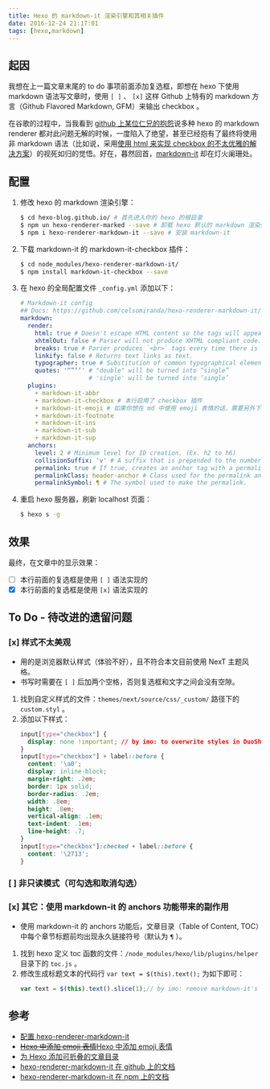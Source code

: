 ```yaml
---
title: Hexo 的 markdown-it 渲染引擎和其相关插件
date: 2016-12-24 21:17:01
tags: [hexo,markdown]
---
```


## 起因

我想在上一篇文章末尾的 to do 事项前面添加复选框，即想在 hexo 下使用 markdown 语法写文章时，使用 `[ ]` 、 `[x]` 这样 Github 上特有的 markdown 方言（Github Flavored Markdown, GFM）来输出 checkbox 。

在谷歌的过程中，当我看到 [github 上某位仁兄的抱怨](https://github.com/hexojs/hexo/issues/2161)说多种 hexo 的 markdown renderer 都对此问题无解的时候，一度陷入了绝望，甚至已经抱有了最终将使用非 markdown 语法（比如说，采用[使用 html 来实现 checkbox 的不太优雅的解决方案](http://zhoupq.com/%E7%94%A8-HTML-%E6%A0%87%E7%AD%BE%E5%AE%9E%E7%8E%B0-MarkDown-Task-List/)）的视死如归的觉悟。好在，暮然回首，[markdown-it](https://markdown-it.github.io/markdown-it/) 却在灯火阑珊处。

<!-- more -->

## 配置

1. 修改 hexo 的 markdown 渲染引擎：
    ```bash
    $ cd hexo-blog.github.io/ # 首先进入你的 hexo 的根目录
    $ npm un hexo-renderer-marked --save # 卸载 hexo 默认的 markdown 渲染引擎
    $ npm i hexo-renderer-markdown-it --save # 安装 markdown-it
    ```
2. 下载 markdown-it 的 markdown-it-checkbox 插件：
    ```bash
    $ cd node_modules/hexo-renderer-markdown-it/
    $ npm install markdown-it-checkbox --save
    ```
3. 在 hexo 的全局配置文件 `_config.yml` 添加以下：
    ```yaml
    # Markdown-it config
    ## Docs: https://github.com/celsomiranda/hexo-renderer-markdown-it/wiki
    markdown:
      render:
        html: true # Doesn't escape HTML content so the tags will appear as html.
        xhtmlOut: false # Parser will not produce XHTML compliant code.
        breaks: true # Parser produces `<br>` tags every time there is a line break in the source document.
        linkify: false # Returns text links as text.
        typographer: true # Substitution of common typographical elements will take place.
        quotes: '“”‘’' # "double" will be turned into “single”
                       # 'single' will be turned into ‘single’
      plugins:
        + markdown-it-abbr
        + markdown-it-checkbox # 本行启用了 checkbox 插件
        + markdown-it-emoji # 如果你想在 md 中使用 emoji 表情的话，需要另外下载相关插件
        + markdown-it-footnote
        + markdown-it-ins
        + markdown-it-sub
        + markdown-it-sup
      anchors:
        level: 2 # Minimum level for ID creation. (Ex. h2 to h6)
        collisionSuffix: 'v' # A suffix that is prepended to the number given if the ID is repeated.
        permalink: true # If true, creates an anchor tag with a permalink besides the heading.
        permalinkClass: header-anchor # Class used for the permalink anchor tag.
        permalinkSymbol: ¶ # The symbol used to make the permalink.
    ```
4. 重启 hexo 服务器，刷新 localhost 页面：
    ```bash
    $ hexo s -g
    ```

## 效果

最终，在文章中的显示效果：
- [ ] 本行前面的复选框是使用 `[ ]` 语法实现的
- [x] 本行前面的复选框是使用 `[x]` 语法实现的

## To Do - 待改进的遗留问题

### [x] 样式不太美观

* 用的是浏览器默认样式（体验不好），且不符合本文目前使用 NexT 主题风格。
* 书写时需要在 `[ ]` 后加两个空格，否则复选框和文字之间会没有空隙。

1. 找到自定义样式的文件：`themes/next/source/css/_custom/` 路径下的 `custom.styl` 。
2. 添加以下样式：
    ```css
    input[type="checkbox"] {
      display: none !important; // by imo: to overwrite styles in DuoShuo-Comments-Plugin
    }
    input[type="checkbox"] + label::before {
      content: '\a0';
      display: inline-block;
      margin-right: .2em;
      border: 1px solid;
      border-radius: .2em;
      width: .8em;
      height: .8em;
      vertical-align: .1em;
      text-indent: .1em;
      line-height: .7;
    }
    input[type="checkbox"]:checked + label::before {
      content: '\2713';
    }
    ```

### [ ] 非只读模式（可勾选和取消勾选）

### [x] 其它：使用 markdown-it 的 anchors 功能带来的副作用

- 使用 markdown-it 的 anchors 功能后，文章目录（Table of Content, TOC）中每个章节标题前均出现永久链接符号（默认为 `¶` ）。

1. 找到 hexo 定义 toc 函数的文件：`/node_modules/hexo/lib/plugins/helper` 目录下的 `toc.js` 。
2. 修改生成标题文本的代码行 `var text = $(this).text();` 为如下即可：
    ```javascript
    var text = $(this).text().slice(1);// by imo: remove markdown-it's anchor character in TOC
    ```

## 参考
* [配置 hexo-renderer-markdown-it](http://yangfch3.com/2016/05/08/hexo-experiences/hexo-renderer-marked-it.txt)
* ~~[Hexo 中添加 emoji 表情](http://www.cnblogs.com/fsong/p/5929773.html)~~[Hexo 中添加 emoji 表情](http://chaxiaoniu.oschina.io/2017/07/10/HexoAddEmoji/)
* [为 Hexo 添加可折叠的文章目录](http://moxfive.xyz/2016/06/13/hexo-collapsible-toc/)
* [hexo-renderer-markdown-it 在 github 上的文档](https://github.com/celsomiranda/hexo-renderer-markdown-it/wiki/Advanced-Configuration)
* [hexo-renderer-markdown-it 在 npm 上的文档](https://www.npmjs.com/package/hexo-renderer-markdown-it)


